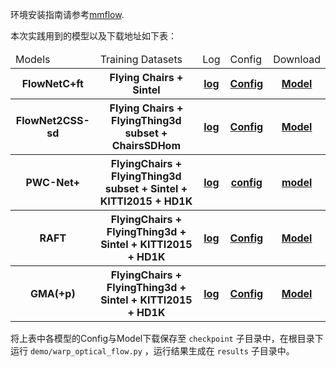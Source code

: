 环境安装指南请参考[mmflow](https://github.com/open-mmlab/mmflow).

本次实践用到的模型以及下载地址如下表：

<table>
    <thead>
        <tr>
            <td rowspan=2>Models</td>
            <td rowspan=2>Training Datasets</td>
            <td rowspan=2>Log</td>
            <td rowspan=2>Config</td>
            <td rowspan=2>Download</td>
        </tr>
    </thead>
    <tbody>
        <tr>
            <th>FlowNetC+ft</th>
            <th>Flying Chairs + Sintel</th>
            <th><a href='https://download.openmmlab.com/mmflow/flownet/flownetc_8x1_sfine_sintel_384x448.log.json'>log</a></th>
            <th><a href='https://download.openmmlab.com/mmflow/flownet/flownetc_8x1_sfine_sintel_384x448.py'>Config</a></th>
            <th><a href='https://download.openmmlab.com/mmflow/flownet/flownetc_8x1_sfine_sintel_384x448.pth'>Model</a></th>
        </tr>
        <tr>
            <th>FlowNet2CSS-sd</th>
            <th>Flying Chairs + FlyingThing3d subset + ChairsSDHom</th>
            <th><a href='https://download.openmmlab.com/mmflow/flownet2/flownet2css-sd_8x1_sfine_flyingthings3d_subset_chairssdhom_384x448.log.json'>log</a></th>
            <th><a href='https://download.openmmlab.com/mmflow/flownet2/flownet2css-sd_8x1_sfine_flyingthings3d_subset_chairssdhom_384x448.py'>Config</a></th>
            <th><a href='https://download.openmmlab.com/mmflow/flownet2/flownet2css-sd_8x1_sfine_flyingthings3d_subset_chairssdhom_384x448.pth'>Model</a></th>
        </tr>
        <tr>
            <th>PWC-Net+</th>
            <th>FlyingChairs + FlyingThing3d subset + Sintel + KITTI2015 + HD1K</th>
            <th><a href='https://download.openmmlab.com/mmflow/pwcnet/pwcnet_plus_8x1_750k_sintel_kitti2015_hd1k_320x768.log.json'>log</a></th>
            <th><a href='https://download.openmmlab.com/mmflow/pwcnet/pwcnet_plus_8x1_750k_sintel_kitti2015_hd1k_320x768.py'>config</a></th>
            <th><a href='https://download.openmmlab.com/mmflow/pwcnet/pwcnet_plus_8x1_750k_sintel_kitti2015_hd1k_320x768.pth'>model</a></th>
        </tr>
        <tr>
            <th>RAFT</th>
            <th>FlyingChairs + FlyingThing3d + Sintel + KITTI2015 + HD1K</th>
            <th><a href='https://download.openmmlab.com/mmflow/raft/raft_8x2_100k_mixed_368x768.log.json'>log</a></th>
            <th><a href='https://download.openmmlab.com/mmflow/raft/raft_8x2_100k_mixed_368x768.py'>Config</a></th>
            <th><a href='https://download.openmmlab.com/mmflow/raft/raft_8x2_100k_mixed_368x768.pth'>Model</a></th>
        </tr>
        <tr>
            <th>GMA(+p)</th>
            <th>FlyingChairs + FlyingThing3d + Sintel + KITTI2015 + HD1K</th>
            <th><a href='https://download.openmmlab.com/mmflow/gma/gma_plus-p_8x2_120k_mixed_368x768.log.json'>log</a></th>
            <th><a href='https://download.openmmlab.com/mmflow/gma/gma_plus-p_8x2_120k_mixed_368x768.py'>Config</a></th>
            <th><a href='https://download.openmmlab.com/mmflow/gma/gma_plus-p_8x2_120k_mixed_368x768.pth'>Model</a></th>
        </tr>        
    </tbody>
</table>

将上表中各模型的Config与Model下载保存至 `checkpoint` 子目录中，在根目录下运行 `demo/warp_optical_flow.py` ，运行结果生成在 `results` 子目录中。


